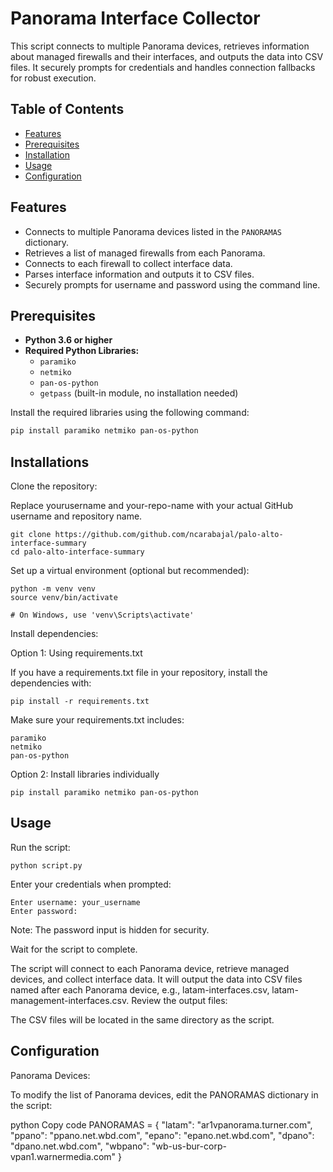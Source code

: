 # Panorama Interface Collector

This script connects to multiple Panorama devices, retrieves information about managed firewalls and their interfaces, and outputs the data into CSV files. It securely prompts for credentials and handles connection fallbacks for robust execution.

## Table of Contents

- [Features](#features)
- [Prerequisites](#prerequisites)
- [Installation](#installation)
- [Usage](#usage)
- [Configuration](#configuration)

## Features

- Connects to multiple Panorama devices listed in the `PANORAMAS` dictionary.
- Retrieves a list of managed firewalls from each Panorama.
- Connects to each firewall to collect interface data.
- Parses interface information and outputs it to CSV files.
- Securely prompts for username and password using the command line.

## Prerequisites

- **Python 3.6 or higher**
- **Required Python Libraries:**
  - `paramiko`
  - `netmiko`
  - `pan-os-python`
  - `getpass` (built-in module, no installation needed)

Install the required libraries using the following command:

```bash
pip install paramiko netmiko pan-os-python
```

## Installations

Clone the repository:

Replace yourusername and your-repo-name with your actual GitHub username and repository name.
```
git clone https://github.com/github.com/ncarabajal/palo-alto-interface-summary
cd palo-alto-interface-summary
```
Set up a virtual environment (optional but recommended):
```
python -m venv venv
source venv/bin/activate

# On Windows, use 'venv\Scripts\activate'
```
Install dependencies:

Option 1: Using requirements.txt

If you have a requirements.txt file in your repository, install the dependencies with:
```
pip install -r requirements.txt
```
Make sure your requirements.txt includes:
```
paramiko
netmiko
pan-os-python
```
Option 2: Install libraries individually
```
pip install paramiko netmiko pan-os-python
```
## Usage
Run the script:
```
python script.py
```
Enter your credentials when prompted:
```
Enter username: your_username
Enter password:
```
Note: The password input is hidden for security.

Wait for the script to complete.

The script will connect to each Panorama device, retrieve managed devices, and collect interface data.
It will output the data into CSV files named after each Panorama device, e.g., latam-interfaces.csv, latam-management-interfaces.csv.
Review the output files:

The CSV files will be located in the same directory as the script.

## Configuration
Panorama Devices:

To modify the list of Panorama devices, edit the PANORAMAS dictionary in the script:

python
Copy code
PANORAMAS = {
    "latam": "ar1vpanorama.turner.com",
    "ppano": "ppano.net.wbd.com",
    "epano": "epano.net.wbd.com",
    "dpano": "dpano.net.wbd.com",
    "wbpano": "wb-us-bur-corp-vpan1.warnermedia.com"
}

